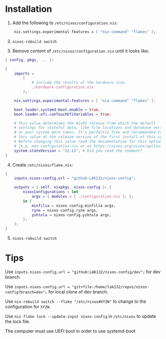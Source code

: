 # Installation

1. Add the following to `/etc/nixos/configuration.nix`:
```nix
	nix.settings.experimental-features = [ "nix-command" "flakes" ];
```

2. `nixos-rebuild switch`

3. Remove content of `/etc/nixos/configuration.nix` until it looks like:
```nix
{ config, pkgs, ... }:

{
	imports =
		[
			# Include the results of the hardware scan.
			./hardware-configuration.nix
		];

	nix.settings.experimental-features = [ "nix-command" "flakes" ];

	boot.loader.systemd-boot.enable = true;
	boot.loader.efi.canTouchEfiVariables = true;

	# This value determines the NixOS release from which the default
	# settings for stateful data, like file locations and database versions
	# on your system were taken. It‘s perfectly fine and recommended to leave
	# this value at the release version of the first install of this system.
	# Before changing this value read the documentation for this option
	# (e.g. man configuration.nix or on https://nixos.org/nixos/options.html).
	system.stateVersion = "22.11"; # Did you read the comment?
}

```

4. Create `/etc/nixos/flake.nix`:
```nix
{
	inputs.nixos-config.url = "github:LAK132/nixos-config";

	outputs = { self, nixpkgs, nixos-config }: {
		nixosConfigurations = let
			args = { modules = [ ./configuration.nix ]; };
		in {
			minfilia = nixos-config.minfilia args;
			ryne = nixos-config.ryne args;
			yshtola = nixos-config.yshtola args;
		};
	};
}
```

5. `nixos-rebuild switch`

# Tips

Use `inputs.nixos-config.url = "github:LAK132/nixos-config/dev";` for dev branch.

Use `inputs.nixos-config.url = "git+file:/home/lak132/repos/nixos-config?branch=dev";` for local clone of dev branch.

Use `nix-rebuild switch --flake "/etc/nixos#XYZW"` to change to the configuration for `XYZW`.

Use `nix flake lock --update-input nixos-config` in `/etc/nixos` to update the lock file.

The computer must use UEFI boot in order to use systemd-boot
